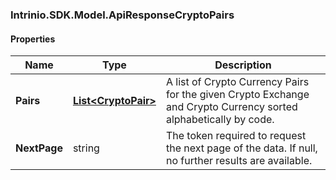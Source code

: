 [//]: # (CLASS:Intrinio.SDK.Model.ApiResponseCryptoPairs)

[//]: # (KIND:object)

### Intrinio.SDK.Model.ApiResponseCryptoPairs
#### Properties

[//]: # (START_DEFINITION)

Name | Type | Description
------------ | ------------- | -------------
**Pairs** | [**List&lt;CryptoPair&gt;**](CryptoPair.md) | A list of Crypto Currency Pairs for the given Crypto Exchange and Crypto Currency sorted alphabetically by code. &nbsp;
**NextPage** | string | The token required to request the next page of the data. If null, no further results are available. &nbsp;

[//]: # (END_DEFINITION)


[//]: # (CONTAINED_CLASS:Intrinio.SDK.Model.CryptoPair)


